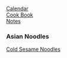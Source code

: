[Calendar](https://github.com/vmsmith/EDT/blob/master/calendar.md)   
[Cook Book](https://github.com/vmsmith/CookBook/blob/master/README.md)   
[Notes](https://github.com/vmsmith/CookBook/blob/master/notes.md)   

### Asian Noodles    

[Cold Sesame Noodles](https://github.com/vmsmith/EDT/blob/master/noodles_cold_sesame.md)
